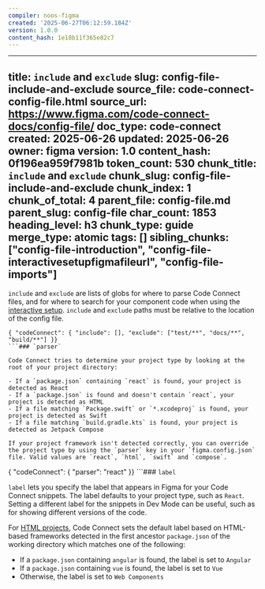 ```yaml
---
compiler: noos-figma
created: '2025-06-27T06:12:59.184Z'
version: 1.0.0
content_hash: 1e18b11f365e82c7
---
```

---
title: `include` and `exclude`
slug: config-file-include-and-exclude
source_file: code-connect-config-file.html
source_url: https://www.figma.com/code-connect-docs/config-file/
doc_type: code-connect
created: 2025-06-26
updated: 2025-06-26
owner: figma
version: 1.0
content_hash: 0f196ea959f7981b
token_count: 530
chunk_title: `include` and `exclude`
chunk_slug: config-file-include-and-exclude
chunk_index: 1
chunk_of_total: 4
parent_file: config-file.md
parent_slug: config-file
char_count: 1853
heading_level: h3
chunk_type: guide
merge_type: atomic
tags: []
sibling_chunks: ["config-file-introduction", "config-file-interactivesetupfigmafileurl", "config-file-imports"]
---

`include` and `exclude` are lists of globs for where to parse Code Connect files, and for where to search for your component code when using the [interactive setup](/code-connect-docs/quickstart-guide/#use-the-interactive-setup). `include` and `exclude` paths must be relative to the location of the config file.

```
{ "codeConnect": { "include": [], "exclude": ["test/**", "docs/**", "build/**"] }}
```### `parser`

Code Connect tries to determine your project type by looking at the root of your project directory:

- If a `package.json` containing `react` is found, your project is detected as React
- If a `package.json` is found and doesn't contain `react`, your project is detected as HTML
- If a file matching `Package.swift` or `*.xcodeproj` is found, your project is detected as Swift
- If a file matching `build.gradle.kts` is found, your project is detected as Jetpack Compose

If your project framework isn't detected correctly, you can override the project type by using the `parser` key in your `figma.config.json` file. Valid values are `react`, `html`, `swift` and `compose`.

```
{ "codeConnect": { "parser": "react" }}
```### `label`

`label` lets you specify the label that appears in Figma for your Code Connect snippets. The label defaults to your project type, such as `React`. Setting a different label for the snippets in Dev Mode can be useful, such as for showing different versions of the code.

For [HTML projects](/code-connect-docs/html/), Code Connect sets the default label based on HTML-based frameworks detected in the first ancestor `package.json` of the working directory which matches one of the following:

- If a `package.json` containing `angular` is found, the label is set to `Angular`
- If a `package.json` containing `vue` is found, the label is set to `Vue`
- Otherwise, the label is set to `Web Components`

